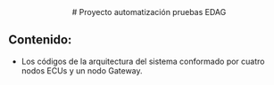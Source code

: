 <center># Proyecto automatización pruebas EDAG </center>

## Contenido:
- Los códigos de la arquitectura del sistema conformado por cuatro nodos ECUs y un nodo Gateway.
